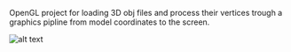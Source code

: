 OpenGL project for loading 3D obj files and process their vertices trough a graphics pipline from model coordinates to the screen.

![alt text](https://github.com/TzachSh/3D_Models_Displayer-master/blob/master/Img/Img1.png)
